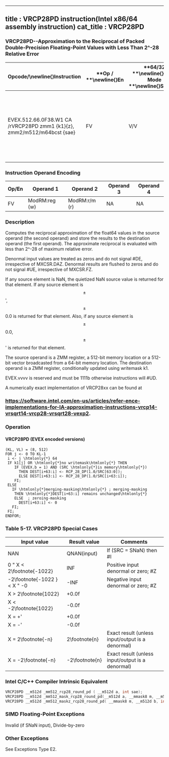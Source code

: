 ----------------------------
title : VRCP28PD instruction(Intel x86/64 assembly instruction)
cat_title : VRCP28PD
----------------------------
### VRCP28PD--Approximation to the Reciprocal of Packed Double-Precision Floating-Point Values with Less Than 2^-28 Relative Error


|**Opcode/**\newline{}**Instruction**|**Op / **\newline{}**En**|**64/32 **\newline{}**bit Mode **\newline{}**Support**|**CPUID **\newline{}**Feature **\newline{}**Flag**|**Description**|
|------------------------------------|-------------------------|------------------------------------------------------|--------------------------------------------------|---------------|
|EVEX.512.66.0F38.W1 CA /rVRCP28PD zmm1 {k1}{z}, zmm2/m512/m64bcst {sae}|FV|V/V|AVX512ER|Computes the approximate reciprocals ( < 2^-28 relative error) of the packed double-precision floating-point values in zmm2/m512/m64bcst and stores the results in zmm1. Under writemask.|
### Instruction Operand Encoding


|Op/En|Operand 1|Operand 2|Operand 3|Operand 4|
|-----|---------|---------|---------|---------|
|FV|ModRM:reg (w)|ModRM:r/m (r)|NA|NA|
### Description


Computes the reciprocal approximation of the float64 values in the source operand (the second operand) and store the results to the destination operand (the first operand). The approximate reciprocal is evaluated with less than 2^-28 of maximum relative error. 

Denormal input values are treated as zeros and do not signal #DE, irrespective of MXCSR.DAZ. Denormal results are flushed to zeros and do not signal #UE, irrespective of MXCSR.FZ.

If any source element is NaN, the quietized NaN source value is returned for that element. If any source element is $$\pm$$' , $$\pm$$0.0 is returned for that element. Also, if any source element is $$\pm$$0.0, $$\pm$$ ' is returned for that element.

The source operand is a ZMM register, a 512-bit memory location or a 512-bit vector broadcasted from a 64-bit memory location. The destination operand is a ZMM register, conditionally updated using writemask k1. 

EVEX.vvvv is reserved and must be 1111b otherwise instructions will #UD.

A numerically exact implementation of VRCP28xx can be found at 

###                              https://software.intel.com/en-us/articles/refer-ence-implementations-for-IA-approximation-instructions-vrcp14-vrsqrt14-vrcp28-vrsqrt28-vexp2.

### Operation
#### VRCP28PD (EVEX encoded versions) 
```info-verb
(KL, VL) = (8, 512)
FOR j <-  0 TO KL-1
 i  <- j \htmlonly{*} 64
 IF k1[j] OR \htmlonly{*}no writemask\htmlonly{*} THEN
    IF (EVEX.b = 1) AND (SRC \htmlonly{*}is memory\htmlonly{*})
      THEN DEST[i+63:i] <-  RCP_28_DP(1.0/SRC[63:0]);
      ELSE DEST[i+63:i]  <- RCP_28_DP(1.0/SRC[i+63:i]);
    FI;
 ELSE 
   IF \htmlonly{*}merging-masking\htmlonly{*} ; merging-masking
    THEN \htmlonly{*}DEST[i+63:i] remains unchanged\htmlonly{*}
    ELSE  ; zeroing-masking
      DEST[i+63:i]  <- 0
   FI;
 FI;
ENDFOR;
```
### Table 5-17. VRCP28PD Special Cases


|**Input value**|**Result value**|**Comments**|
|---------------|----------------|------------|
|NAN|QNAN(input)|If (SRC = SNaN) then #I|
|0 "  X < 2\footnote{-1022}|INF|Positive input denormal or zero; #Z|
|-2\footnote{-1022 } < X  " -0|-INF|Negative input denormal or zero; #Z|
|X > 2\footnote{1022}|+0.0f||
|X < -2\footnote{1022}|-0.0f||
|X = +' |+0.0f||
|X = -' |-0.0f||
|X = 2\footnote{-n}|2\footnote{n}|Exact result (unless input/output is a denormal)|
|X = -2\footnote{-n}|-2\footnote{n}|Exact result (unless input/output is a denormal)|

### Intel C/C++ Compiler Intrinsic Equivalent

```cpp
VRCP28PD __m512d _mm512_rcp28_round_pd ( __m512d a, int sae);
VRCP28PD __m512d _mm512_mask_rcp28_round_pd(__m512d a, __mmask8 m, __m512d b, int sae);
VRCP28PD __m512d _mm512_maskz_rcp28_round_pd( __mmask8 m, __m512d b, int sae);
```
### SIMD Floating-Point Exceptions


Invalid (if SNaN input), Divide-by-zero

### Other Exceptions


See Exceptions Type E2.

